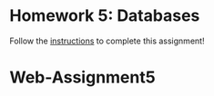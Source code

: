 # Homework 5: Databases

Follow the [instructions](https://make-school-courses.github.io/WEB-1.1-Web-Architecture/#/Assignments/04-Databases) to complete this assignment!
# Web-Assignment5
